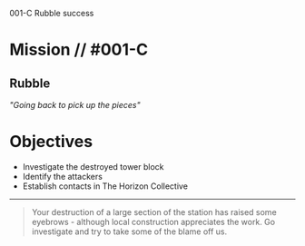 001-C
Rubble
success

# Mission // #001-C

## Rubble

*"Going back to pick up the pieces"*


# Objectives

- Investigate the destroyed tower block
- Identify the attackers
- Establish contacts in The Horizon Collective

---

> Your destruction of a large section of the station has raised some eyebrows - although local construction appreciates the work. Go investigate and try to take some of the blame off us.